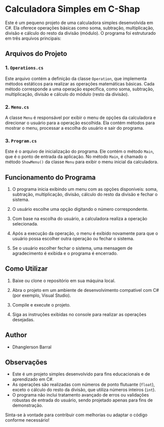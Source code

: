 # Calculadora Simples em C-Shap

Este é um pequeno projeto de uma calculadora simples desenvolvida em C#. Ela oferece operações básicas como soma, subtração, multiplicação, divisão e cálculo do resto da divisão (módulo). O programa foi estruturado em três arquivos principais:

## Arquivos do Projeto

### 1. `Operations.cs`

Este arquivo contém a definição da classe `Operation`, que implementa métodos estáticos para realizar as operações matemáticas básicas. Cada método corresponde a uma operação específica, como soma, subtração, multiplicação, divisão e cálculo do módulo (resto da divisão).

### 2. `Menu.cs`

A classe `Menu` é responsável por exibir o menu de opções da calculadora e direcionar o usuário para a operação escolhida. Ela contém métodos para mostrar o menu, processar a escolha do usuário e sair do programa.

### 3. `Program.cs`

Este é o arquivo de inicialização do programa. Ele contém o método `Main`, que é o ponto de entrada da aplicação. No método `Main`, é chamado o método `ShowMenu()` da classe `Menu` para exibir o menu inicial da calculadora.

## Funcionamento do Programa

1. O programa inicia exibindo um menu com as opções disponíveis: soma, subtração, multiplicação, divisão, cálculo do resto da divisão e fechar o sistema.

2. O usuário escolhe uma opção digitando o número correspondente.

3. Com base na escolha do usuário, a calculadora realiza a operação selecionada.

4. Após a execução da operação, o menu é exibido novamente para que o usuário possa escolher outra operação ou fechar o sistema.

5. Se o usuário escolher fechar o sistema, uma mensagem de agradecimento é exibida e o programa é encerrado.

## Como Utilizar

1. Baixe ou clone o repositório em sua máquina local.

2. Abra o projeto em um ambiente de desenvolvimento compatível com C# (por exemplo, Visual Studio).

3. Compile e execute o projeto.

4. Siga as instruções exibidas no console para realizar as operações desejadas.

## Author

- Dhanglerson Barral

## Observações

- Este é um projeto simples desenvolvido para fins educacionais e de aprendizado em C#.
- As operações são realizadas com números de ponto flutuante (`float`), exceto o cálculo do resto da divisão, que utiliza números inteiros (`int`).
- O programa não inclui tratamento avançado de erros ou validações robustas de entrada do usuário, sendo projetado apenas para fins de demonstração.

Sinta-se à vontade para contribuir com melhorias ou adaptar o código conforme necessário!
